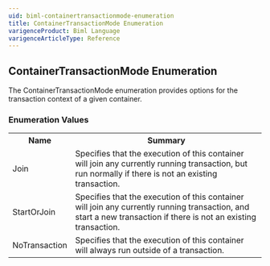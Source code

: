 ```yaml
---
uid: biml-containertransactionmode-enumeration
title: ContainerTransactionMode Enumeration
varigenceProduct: Biml Language
varigenceArticleType: Reference
---
```


## ContainerTransactionMode Enumeration<div class="LanguageSummary"><div class ="SummaryItem">The ContainerTransactionMode enumeration provides options for the transaction context of a given container.</div></div><div class="EnumValueGroup">### Enumeration Values<table id="EnumValue" class="MemberList"><tbody><tr><th class="MemberNameColumnHeader">Name</th><th class="MemberSummaryColumnHeader">Summary</th></tr><tr class="cd0"><td class="MemberName">Join</td><td class="MemberSummary"><div class ="SummaryItem">Specifies that the execution of this container will join any currently running transaction, but run normally if there is not an existing transaction.</div></td></tr><tr class="cd1"><td class="MemberName">StartOrJoin</td><td class="MemberSummary"><div class ="SummaryItem">Specifies that the execution of this container will join any currently running transaction, and start a new transaction if there is not an existing transaction.</div></td></tr><tr class="cd0"><td class="MemberName">NoTransaction</td><td class="MemberSummary"><div class ="SummaryItem">Specifies that the execution of this container will always run outside of a transaction.</div></td></tr></tbody></table></div>